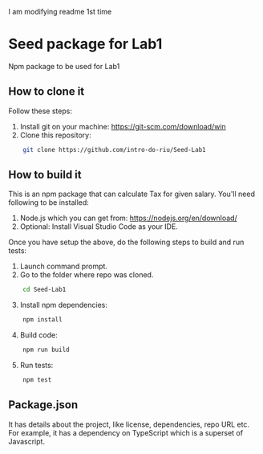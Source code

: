 I am modifying readme 1st time
# Seed package for Lab1
Npm package to be used for Lab1

## How to clone it
Follow these steps:
1. Install git on your machine: https://git-scm.com/download/win
2. Clone this repository:
```sh
    git clone https://github.com/intro-do-riu/Seed-Lab1
```

## How to build it
This is an npm package that can calculate Tax for given salary. You'll need following to be installed:

1. Node.js which you can get from: https://nodejs.org/en/download/
2. Optional: Install Visual Studio Code as your IDE.

Once you have setup the above, do the following steps to build and run tests:

1. Launch command prompt.
2. Go to the folder where repo was cloned.
```sh
    cd Seed-Lab1
```
3. Install npm dependencies:
```sh
    npm install
```
4. Build code:
```sh
    npm run build
```
5. Run tests:
```sh
    npm test
```
## Package.json
It has details about the project, like license, dependencies, repo URL etc. For example, it has a dependency on TypeScript which is a superset of Javascript.
